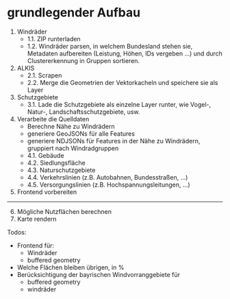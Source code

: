 # grundlegender Aufbau

1. Windräder
	- 1.1. ZIP runterladen
	- 1.2. Windräder parsen, in welchem Bundesland stehen sie, Metadaten aufbereiten (Leistung, Höhen, IDs vergeben ...) und durch Clustererkennung in Gruppen sortieren.
2. ALKIS
	- 2.1. Scrapen
	- 2.2. Merge die Geometrien der Vektorkacheln und speichere sie als Layer
3. Schutzgebiete
	- 3.1. Lade die Schutzgebiete als einzelne Layer runter, wie Vogel-, Natur-, Landschaftsschutzgebiete, usw.
4. Verarbeite die Quelldaten
	- Berechne Nähe zu Windrädern
	- generiere GeoJSONs für alle Features
	- generiere NDJSONs für Features in der Nähe zu Windrädern, gruppiert nach Windradgruppen
	- 4.1. Gebäude
	- 4.2. Siedlungsfläche
	- 4.3. Naturschutzgebiete
	- 4.4. Verkehrslinien (z.B. Autobahnen, Bundesstraßen, …)
	- 4.5. Versorgungslinien (z.B. Hochspannungsleitungen, …)
5. Frontend vorbereiten

---

6. Mögliche Nutzflächen berechnen
7. Karte rendern




Todos:
- Frontend für:
	- Windräder
	- buffered geometry
- Welche Flächen bleiben übrigen, in %
- Berücksichtigung der bayrischen Windvorranggebiete für
	- buffered geometry
	- windräder

